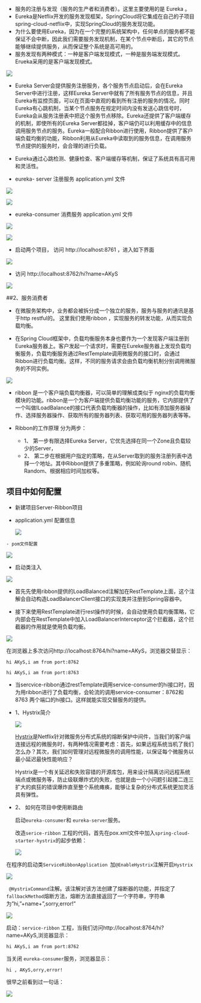  - 服务的注册与发现（服务的生产者和消费者）。这里主要使用的是 Eureka 。
  -  Eureka是Netflix开发的服务发现框架，SpringCloud将它集成在自己的子项目spring-cloud-netflix中，实现SpringCloud的服务发现功能。 
  -  为什么要使用Eureka，因为在一个完整的系统架构中，任何单点的服务都不能保证不会中断，因此我们需要服务发现机制，在某个节点中断后，其它的节点能够继续提供服务，从而保证整个系统是高可用的。 
  -  服务发现有两种模式：一种是客户端发现模式，一种是服务端发现模式。Erueka采用的是客户端发现模式。

![](http://upload-images.jianshu.io/upload_images/325120-ed458fb803e1c74d.png?imageMogr2/auto-orient/strip%7CimageView2/2/w/800)

- Eureka Server会提供服务注册服务，各个服务节点启动后，会在Eureka Server中进行注册，这样Eureka Server中就有了所有服务节点的信息，并且Eureka有监控页面，可以在页面中直观的看到所有注册的服务的情况。同时Eureka有心跳机制，当某个节点服务在规定时间内没有发送心跳信号时，Eureka会从服务注册表中把这个服务节点移除。Eureka还提供了客户端缓存的机制，即使所有的Eureka Server都挂掉，客户端仍可以利用缓存中的信息调用服务节点的服务。Eureka一般配合Ribbon进行使用，Ribbon提供了客户端负载均衡的功能，Ribbon利用从Eureka中读取到的服务信息，在调用服务节点提供的服务时，会合理的进行负载。 
- Eureka通过心跳检测、健康检查、客户端缓存等机制，保证了系统具有高可用和灵活性。

- eureka- server    注册服务 application.yml 文件

![](http://upload-images.jianshu.io/upload_images/325120-fe413cd53a24edb2.png?imageMogr2/auto-orient/strip%7CimageView2/2/w/800)

![](http://upload-images.jianshu.io/upload_images/325120-c9dd2b562d5398e3.png?imageMogr2/auto-orient/strip%7CimageView2/2/w/800)

- eureka-consumer 消费服务 application.yml 文件

![](http://upload-images.jianshu.io/upload_images/325120-af3bc01b9da8dc5d.png?imageMogr2/auto-orient/strip%7CimageView2/2/w/800)

![](http://upload-images.jianshu.io/upload_images/325120-af752fb9da6ae572.png?imageMogr2/auto-orient/strip%7CimageView2/2/w/800)

- 启动两个项目， 访问 http://localhost:8761  ，进入如下界面

![](http://upload-images.jianshu.io/upload_images/325120-8aa124ea682302e4.png?imageMogr2/auto-orient/strip%7CimageView2/2/w/800)

- 访问 http://localhost:8762/hi?name=AKyS

![](http://upload-images.jianshu.io/upload_images/325120-6bc95a47f4dcbf1a.png?imageMogr2/auto-orient/strip%7CimageView2/2/w/800)


##2、服务消费者

  - 在微服务架构中，业务都会被拆分成一个独立的服务，服务与服务的通讯是基于http restful的。
这里我们使用ribbon ，实现服务的转发功能，从而实现负载均衡。

  - 在Spring Cloud框架中，负载均衡服务本身也要作为一个发现客户端注册到Eureka服务器上。客户发起一个请求时，需要在Eureke服务器上发现负载均衡服务，负载均衡服务通过RestTemplate调用微服务的接口时，会通过Ribbon进行负载均衡。这样，不同的服务请求会由负载均衡机制分别调用微服务的不同实例。

![](http://upload-images.jianshu.io/upload_images/325120-301c666d55157fbb.png?imageMogr2/auto-orient/strip%7CimageView2/2/w/800)

 - ribbon 是一个客户端负载均衡器，可以简单的理解成类似于 nginx的负载均衡模块的功能。ribbon是一个为客户端提供负载均衡功能的服务，它内部提供了一个叫做ILoadBalance的接口代表负载均衡器的操作，比如有添加服务器操作、选择服务器操作、获取所有的服务器列表、获取可用的服务器列表等等。

- Ribbon的工作原理
     分为两步： 
    - 1、 第一步有限选择Eureka Server，它优先选择在同一个Zone且负载较少的Server， 
    - 2、 第二步在根据用户指定的策略，在从Server取到的服务注册列表中选择一个地址。其中Ribbon提供了多重策略，例如轮询round robin、随机Random、根据相应时间加权等。

## 项目中如何配置
   - 新建项目Server-Ribbon项目

   - application.yml  配置信息

     ![](http://upload-images.jianshu.io/upload_images/325120-cb14556a1e3af8a9.png?imageMogr2/auto-orient/strip%7CimageView2/2/w/800)

    - pom文件配置

  ![](http://upload-images.jianshu.io/upload_images/325120-7bd1b2f52dc153e5.png?imageMogr2/auto-orient/strip%7CimageView2/2/w/800)

  -   启动类注入

  ![](http://upload-images.jianshu.io/upload_images/325120-573095172f225e40.png?imageMogr2/auto-orient/strip%7CimageView2/2/w/800)

   - 首先先使用ribbon提供的LoadBalanced注解加在RestTemplate上面，这个注解会自动构造LoadBalancerClient接口的实现类并注册到Spring容器中。

   - 接下来使用RestTemplate进行rest操作的时候，会自动使用负载均衡策略，它内部会在RestTemplate中加入LoadBalancerInterceptor这个拦截器，这个拦截器的作用就是使用负载均衡。

![](http://upload-images.jianshu.io/upload_images/325120-a87b8adeb763b66b.png?imageMogr2/auto-orient/strip%7CimageView2/2/w/800)

在浏览器上多次访问http://localhost:8764/hi?name=AKyS，浏览器交替显示：

```
hi AKyS,i am from port:8762

hi AKyS,i am from port:8763
```

-  当sercvice-ribbon通过restTemplate调用service-consumer的hi接口时，因为用ribbon进行了负载均衡，会轮流的调用service-consumer：8762和8763 两个端口的hi接口。这样就能实现交替服务的提供。


- 1、Hystrix简介 

  ![](http://upload-images.jianshu.io/upload_images/325120-b13d814ddba53a56.png?imageMogr2/auto-orient/strip%7CimageView2/2/w/800)

  [Hystrix](https://github.com/Netflix/Hystrix)是Netflix针对微服务分布式系统的熔断保护中间件，当我们的客户端连接远程的微服务时，有两种情况需要考虑：首先，如果远程系统当机了我们怎么办？其次，我们如何管理对远程微服务的调用性能，以保证每个微服务以最小延迟最快性能响应？
 
  Hystrix是一个有关延迟和失败容错的开源库包，用来设计隔离访问远程系统端点或微服务等，防止级联爆炸式的失败，也就是由一个小问题引起接二连三扩大的疯狂的错误爆炸直至整个系统瘫痪，能够让复杂的分布式系统更加灵活具有弹性。

-  2、 如何在项目中使用断路由

    启动`eureka-consumer`和 `eureka-server`服务。

    改造`serice-ribbon` 工程的代码，首先在pox.xml文件中加入`spring-cloud-starter-hystrix`的起步依赖：

    ![](http://upload-images.jianshu.io/upload_images/325120-eab2d776897e2f67.png?imageMogr2/auto-orient/strip%7CimageView2/2/w/800)

在程序的启动类`ServiceRibbonApplication `加`@EnableHystrix`注解开启`Hystrix`

   ![](http://upload-images.jianshu.io/upload_images/325120-e0b8b819d4674c72.png?imageMogr2/auto-orient/strip%7CimageView2/2/w/800)

 ` @HystrixCommand`注解。该注解对该方法创建了熔断器的功能，并指定了`fallbackMethod`熔断方法，熔断方法直接返回了一个字符串，字符串为”hi,”+name+”,sorry,error!”

   ![](http://upload-images.jianshu.io/upload_images/325120-8a9d8ec7669b68e0.png?imageMogr2/auto-orient/strip%7CimageView2/2/w/800)

   启动：`service-ribbon` 工程，当我们访问http://localhost:8764/hi?name=AKyS,浏览器显示：

```
hi AKyS,i am from port:8762
```
  当关闭 `eureka-consumer`服务，浏览器显示：

 ```
hi , AKyS,orry,error!
```

很早之前看到过一句话： 

![](http://upload-images.jianshu.io/upload_images/325120-88cb6aad083e4c85.png?imageMogr2/auto-orient/strip%7CimageView2/2/w/800)





